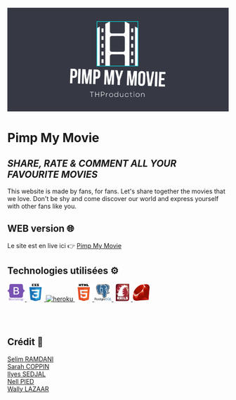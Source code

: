 ![Alt text](app/assets/images/README.png) 

# Pimp My Movie
## _SHARE, RATE & COMMENT ALL YOUR FAVOURITE MOVIES_

This website is made by fans, for fans.
Let's share together the movies that we love. Don't be shy and come discover our world and express yourself with other fans like you.

## WEB version 🌐

Le site est en live ici 👉 [Pimp My Movie](https://pimpmymovie.herokuapp.com)

## Technologies utilisées ⚙️

<p align="left"> <a href="https://getbootstrap.com" target="_blank" rel="noreferrer"> <img src="https://raw.githubusercontent.com/devicons/devicon/master/icons/bootstrap/bootstrap-plain-wordmark.svg" alt="bootstrap" width="40" height="40"/> </a> <a href="https://www.w3schools.com/css/" target="_blank" rel="noreferrer"> <img src="https://raw.githubusercontent.com/devicons/devicon/master/icons/css3/css3-original-wordmark.svg" alt="css3" width="40" height="40"/> </a> <a href="https://heroku.com" target="_blank" rel="noreferrer"> <img src="https://www.vectorlogo.zone/logos/heroku/heroku-icon.svg" alt="heroku" width="40" height="40"/> </a> <a href="https://www.w3.org/html/" target="_blank" rel="noreferrer"> <img src="https://raw.githubusercontent.com/devicons/devicon/master/icons/html5/html5-original-wordmark.svg" alt="html5" width="40" height="40"/> </a> <a href="https://www.postgresql.org" target="_blank" rel="noreferrer"> <img src="https://raw.githubusercontent.com/devicons/devicon/master/icons/postgresql/postgresql-original-wordmark.svg" alt="postgresql" width="40" height="40"/> </a> <a href="https://rubyonrails.org" target="_blank" rel="noreferrer"> <img src="https://raw.githubusercontent.com/devicons/devicon/master/icons/rails/rails-original-wordmark.svg" alt="rails" width="40" height="40"/> </a> <a href="https://www.ruby-lang.org/en/" target="_blank" rel="noreferrer"> <img src="https://raw.githubusercontent.com/devicons/devicon/master/icons/ruby/ruby-original.svg" alt="ruby" width="40" height="40"/> </a> </p>
<br>
<br>


## Crédit 🔗
[Selim RAMDANI](https://github.com/curlyroots)<br>
[Sarah COPPIN](https://github.com/sacoppin)<br>
[Ilyes SEDJAL](https://github.com/crvckhouse)<br>
[Nell PIED](https://github.com/123Nell123)<br>
[Wally LAZAAR](https://github.com/Wally-Lazaar)
